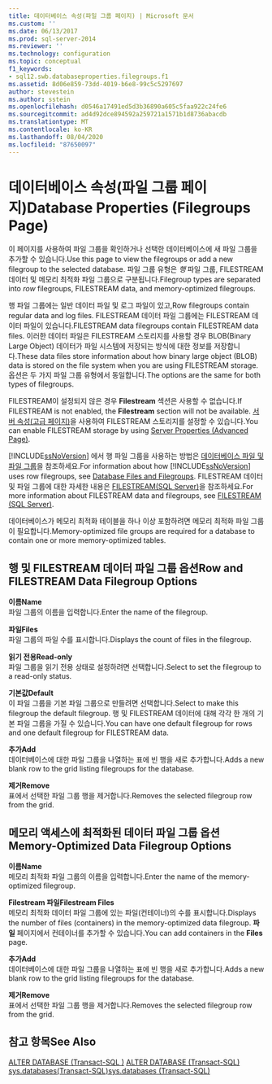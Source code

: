 ```yaml
---
title: 데이터베이스 속성(파일 그룹 페이지) | Microsoft 문서
ms.custom: ''
ms.date: 06/13/2017
ms.prod: sql-server-2014
ms.reviewer: ''
ms.technology: configuration
ms.topic: conceptual
f1_keywords:
- sql12.swb.databaseproperties.filegroups.f1
ms.assetid: 8d06e859-73dd-4019-b6e8-99c5c5297697
author: stevestein
ms.author: sstein
ms.openlocfilehash: d0546a17491ed5d3b36890a605c5faa922c24fe6
ms.sourcegitcommit: ad4d92dce894592a259721a1571b1d8736abacdb
ms.translationtype: MT
ms.contentlocale: ko-KR
ms.lasthandoff: 08/04/2020
ms.locfileid: "87650097"
---
```

# <a name="database-properties-filegroups-page"></a><span data-ttu-id="dea51-102">데이터베이스 속성(파일 그룹 페이지)</span><span class="sxs-lookup"><span data-stu-id="dea51-102">Database Properties (Filegroups Page)</span></span>
  <span data-ttu-id="dea51-103">이 페이지를 사용하여 파일 그룹을 확인하거나 선택한 데이터베이스에 새 파일 그룹을 추가할 수 있습니다.</span><span class="sxs-lookup"><span data-stu-id="dea51-103">Use this page to view the filegroups or add a new filegroup to the selected database.</span></span> <span data-ttu-id="dea51-104">파일 그룹 유형은 *행* 파일 그룹, FILESTREAM 데이터 및 메모리 최적화 파일 그룹으로 구분됩니다.</span><span class="sxs-lookup"><span data-stu-id="dea51-104">Filegroup types are separated into *row* filegroups, FILESTREAM data, and memory-optimized filegroups.</span></span>  
  
 <span data-ttu-id="dea51-105">행 파일 그룹에는 일반 데이터 파일 및 로그 파일이 있고,</span><span class="sxs-lookup"><span data-stu-id="dea51-105">Row filegroups contain regular data and log files.</span></span> <span data-ttu-id="dea51-106">FILESTREAM 데이터 파일 그룹에는 FILESTREAM 데이터 파일이 있습니다.</span><span class="sxs-lookup"><span data-stu-id="dea51-106">FILESTREAM data filegroups contain FILESTREAM data files.</span></span> <span data-ttu-id="dea51-107">이러한 데이터 파일은 FILESTREAM 스토리지를 사용할 경우 BLOB(Binary Large Object) 데이터가 파일 시스템에 저장되는 방식에 대한 정보를 저장합니다.</span><span class="sxs-lookup"><span data-stu-id="dea51-107">These data files store information about how binary large object (BLOB) data is stored on the file system when you are using FILESTREAM storage.</span></span> <span data-ttu-id="dea51-108">옵션은 두 가지 파일 그룹 유형에서 동일합니다.</span><span class="sxs-lookup"><span data-stu-id="dea51-108">The options are the same for both types of filegroups.</span></span>  
  
 <span data-ttu-id="dea51-109">FILESTREAM이 설정되지 않은 경우 **Filestream** 섹션은 사용할 수 없습니다.</span><span class="sxs-lookup"><span data-stu-id="dea51-109">If FILESTREAM is not enabled, the **Filestream** section will not be available.</span></span> <span data-ttu-id="dea51-110">[서버 속성(고급 페이지)](../../database-engine/configure-windows/server-properties-advanced-page.md)을 사용하여 FILESTREAM 스토리지를 설정할 수 있습니다.</span><span class="sxs-lookup"><span data-stu-id="dea51-110">You can enable FILESTREAM storage by using [Server Properties (Advanced Page)](../../database-engine/configure-windows/server-properties-advanced-page.md).</span></span>  
  
 <span data-ttu-id="dea51-111">[!INCLUDE[ssNoVersion](../../includes/ssnoversion-md.md)] 에서 행 파일 그룹을 사용하는 방법은 [데이터베이스 파일 및 파일 그룹](database-files-and-filegroups.md)을 참조하세요.</span><span class="sxs-lookup"><span data-stu-id="dea51-111">For information about how [!INCLUDE[ssNoVersion](../../includes/ssnoversion-md.md)] uses row filegroups, see [Database Files and Filegroups](database-files-and-filegroups.md).</span></span> <span data-ttu-id="dea51-112">FILESTREAM 데이터 및 파일 그룹에 대한 자세한 내용은 [FILESTREAM&#40;SQL Server&#41;](../blob/filestream-sql-server.md)을 참조하세요.</span><span class="sxs-lookup"><span data-stu-id="dea51-112">For more information about FILESTREAM data and filegroups, see [FILESTREAM &#40;SQL Server&#41;](../blob/filestream-sql-server.md).</span></span>  
  
 <span data-ttu-id="dea51-113">데이터베이스가 메모리 최적화 테이블을 하나 이상 포함하려면 메모리 최적화 파일 그룹이 필요합니다.</span><span class="sxs-lookup"><span data-stu-id="dea51-113">Memory-optimized file groups are required for a database to contain one or more memory-optimized tables.</span></span>  
  
## <a name="row-and-filestream-data-filegroup-options"></a><span data-ttu-id="dea51-114">행 및 FILESTREAM 데이터 파일 그룹 옵션</span><span class="sxs-lookup"><span data-stu-id="dea51-114">Row and FILESTREAM Data Filegroup Options</span></span>  
 <span data-ttu-id="dea51-115">**이름**</span><span class="sxs-lookup"><span data-stu-id="dea51-115">**Name**</span></span>  
 <span data-ttu-id="dea51-116">파일 그룹의 이름을 입력합니다.</span><span class="sxs-lookup"><span data-stu-id="dea51-116">Enter the name of the filegroup.</span></span>  
  
 <span data-ttu-id="dea51-117">**파일**</span><span class="sxs-lookup"><span data-stu-id="dea51-117">**Files**</span></span>  
 <span data-ttu-id="dea51-118">파일 그룹의 파일 수를 표시합니다.</span><span class="sxs-lookup"><span data-stu-id="dea51-118">Displays the count of files in the filegroup.</span></span>  
  
 <span data-ttu-id="dea51-119">**읽기 전용**</span><span class="sxs-lookup"><span data-stu-id="dea51-119">**Read-only**</span></span>  
 <span data-ttu-id="dea51-120">파일 그룹을 읽기 전용 상태로 설정하려면 선택합니다.</span><span class="sxs-lookup"><span data-stu-id="dea51-120">Select to set the filegroup to a read-only status.</span></span>  
  
 <span data-ttu-id="dea51-121">**기본값**</span><span class="sxs-lookup"><span data-stu-id="dea51-121">**Default**</span></span>  
 <span data-ttu-id="dea51-122">이 파일 그룹을 기본 파일 그룹으로 만들려면 선택합니다.</span><span class="sxs-lookup"><span data-stu-id="dea51-122">Select to make this filegroup the default filegroup.</span></span> <span data-ttu-id="dea51-123">행 및 FILESTREAM 데이터에 대해 각각 한 개의 기본 파일 그룹을 가질 수 있습니다.</span><span class="sxs-lookup"><span data-stu-id="dea51-123">You can have one default filegroup for rows and one default filegroup for FILESTREAM data.</span></span>  
  
 <span data-ttu-id="dea51-124">**추가**</span><span class="sxs-lookup"><span data-stu-id="dea51-124">**Add**</span></span>  
 <span data-ttu-id="dea51-125">데이터베이스에 대한 파일 그룹을 나열하는 표에 빈 행을 새로 추가합니다.</span><span class="sxs-lookup"><span data-stu-id="dea51-125">Adds a new blank row to the grid listing filegroups for the database.</span></span>  
  
 <span data-ttu-id="dea51-126">**제거**</span><span class="sxs-lookup"><span data-stu-id="dea51-126">**Remove**</span></span>  
 <span data-ttu-id="dea51-127">표에서 선택한 파일 그룹 행을 제거합니다.</span><span class="sxs-lookup"><span data-stu-id="dea51-127">Removes the selected filegroup row from the grid.</span></span>  
  
## <a name="memory-optimized-data-filegroup-options"></a><span data-ttu-id="dea51-128">메모리 액세스에 최적화된 데이터 파일 그룹 옵션</span><span class="sxs-lookup"><span data-stu-id="dea51-128">Memory-Optimized Data Filegroup Options</span></span>  
 <span data-ttu-id="dea51-129">**이름**</span><span class="sxs-lookup"><span data-stu-id="dea51-129">**Name**</span></span>  
 <span data-ttu-id="dea51-130">메모리 최적화 파일 그룹의 이름을 입력합니다.</span><span class="sxs-lookup"><span data-stu-id="dea51-130">Enter the name of the memory-optimized filegroup.</span></span>  
  
 <span data-ttu-id="dea51-131">**Filestream 파일**</span><span class="sxs-lookup"><span data-stu-id="dea51-131">**Filestream Files**</span></span>  
 <span data-ttu-id="dea51-132">메모리 최적화 데이터 파일 그룹에 있는 파일(컨테이너)의 수를 표시합니다.</span><span class="sxs-lookup"><span data-stu-id="dea51-132">Displays the number of files (containers) in the memory-optimized data filegroup.</span></span> <span data-ttu-id="dea51-133">**파일** 페이지에서 컨테이너를 추가할 수 있습니다.</span><span class="sxs-lookup"><span data-stu-id="dea51-133">You can add containers in the **Files** page.</span></span>  
  
 <span data-ttu-id="dea51-134">**추가**</span><span class="sxs-lookup"><span data-stu-id="dea51-134">**Add**</span></span>  
 <span data-ttu-id="dea51-135">데이터베이스에 대한 파일 그룹을 나열하는 표에 빈 행을 새로 추가합니다.</span><span class="sxs-lookup"><span data-stu-id="dea51-135">Adds a new blank row to the grid listing filegroups for the database.</span></span>  
  
 <span data-ttu-id="dea51-136">**제거**</span><span class="sxs-lookup"><span data-stu-id="dea51-136">**Remove**</span></span>  
 <span data-ttu-id="dea51-137">표에서 선택한 파일 그룹 행을 제거합니다.</span><span class="sxs-lookup"><span data-stu-id="dea51-137">Removes the selected filegroup row from the grid.</span></span>  
  
## <a name="see-also"></a><span data-ttu-id="dea51-138">참고 항목</span><span class="sxs-lookup"><span data-stu-id="dea51-138">See Also</span></span>  
 <span data-ttu-id="dea51-139">[ALTER DATABASE &#40;Transact-SQL &#41;](/sql/t-sql/statements/alter-database-transact-sql) </span><span class="sxs-lookup"><span data-stu-id="dea51-139">[ALTER DATABASE &#40;Transact-SQL&#41;](/sql/t-sql/statements/alter-database-transact-sql) </span></span>  
 [<span data-ttu-id="dea51-140">sys.databases&#40;Transact-SQL&#41;</span><span class="sxs-lookup"><span data-stu-id="dea51-140">sys.databases &#40;Transact-SQL&#41;</span></span>](/sql/relational-databases/system-catalog-views/sys-databases-transact-sql)  
  
  
